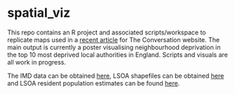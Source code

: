 # spatial_viz

This repo contains an R project and associated scripts/workspace to replicate maps used in a [recent article](https://theconversation.com/even-the-most-beautiful-maps-can-be-misleading-126474) for The Conversation website. The main output is currently a poster visualising neighbourhood deprivation in the top 10 most deprived local authorities in England. Scripts and visuals are all work in progress.

The IMD data can be obtained [here](https://assets.publishing.service.gov.uk/government/uploads/system/uploads/attachment_data/file/840424/File_7_-_All_IoD2019_Scores__Ranks__Deciles_and_Population_Denominators_1.csv), LSOA shapefiles can be obtained [here](https://opendata.arcgis.com/datasets/da831f80764346889837c72508f046fa_3.zip?outSR=%7B%22latestWkid%22%3A27700%2C%22wkid%22%3A27700%7D) and LSOA resident population estimates can be found [here](https://www.ons.gov.uk/peoplepopulationandcommunity/populationandmigration/populationestimates/datasets/lowersuperoutputareamidyearpopulationestimates).
